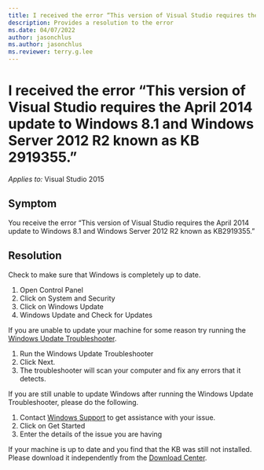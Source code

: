 ```yaml
---
title: I received the error “This version of Visual Studio requires the April 2014 update to Windows 8.1 and Windows Server 2012 R2 known as KB 2919355.”
description: Provides a resolution to the error
ms.date: 04/07/2022
author: jasonchlus
ms.author: jasonchlus
ms.reviewer: terry.g.lee
---
```


# I received the error “This version of Visual Studio requires the April 2014 update to Windows 8.1 and Windows Server 2012 R2 known as KB 2919355.”

_Applies to:_&nbsp;Visual Studio 2015

## Symptom
You receive the error “This version of Visual Studio requires the April 2014 update to Windows 8.1 and Windows Server 2012 R2 known as KB2919355.”

## Resolution
Check to make sure that Windows is completely up to date.

1. Open Control Panel
1. Click on System and Security
1. Click on Windows Update
1. Windows Update and Check for Updates
 
If you are unable to update your machine for some reason try running the [Windows Update Troubleshooter](https://support.microsoft.com/en-us/instantanswers/512a5183-ffab-40c5-8a68-021e32467565/windows-update-troubleshooter).

1. Run the Windows Update Troubleshooter
1. Click Next.
1. The troubleshooter will scan your computer and fix any errors that it detects.

If you are still unable to update Windows after running the Windows Update Troubleshooter, please do the following.

1. Contact [Windows Support](https://support.microsoft.com/en-us/contactus/) to get assistance with your issue.
1. Click on Get Started
1. Enter the details of the issue you are having

If your machine is up to date and you find that the KB was still not installed. Please download it independently from the [Download Center](https://support.microsoft.com/en-us/kb/2919355).
